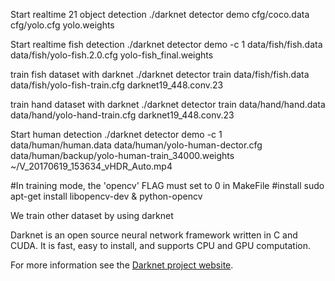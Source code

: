 
Start realtime 21 object detection
./darknet detector demo cfg/coco.data cfg/yolo.cfg yolo.weights


Start realtime fish detection 
./darknet detector demo -c 1 data/fish/fish.data data/fish/yolo-fish.2.0.cfg yolo-fish_final.weights

train fish dataset with darknet 
./darknet detector train data/fish/fish.data data/fish/yolo-fish-train.cfg darknet19_448.conv.23

train hand dataset with darknet
./darknet detector train data/hand/hand.data data/hand/yolo-hand-train.cfg darknet19_448.conv.23

Start human detection
./darknet detector demo -c 1 data/human/human.data data/human/yolo-human-dector.cfg data/human/backup/yolo-human-train_34000.weights ~/V_20170619_153634_vHDR_Auto.mp4

#In training mode, the 'opencv' FLAG must set to 0 in MakeFile
#install sudo apt-get install libopencv-dev & python-opencv























We train other dataset by using darknet

Darknet is an open source neural network framework written in C and CUDA. It is fast, easy to install, and supports CPU and GPU computation.

For more information see the [Darknet project website](http://pjreddie.com/darknet).

